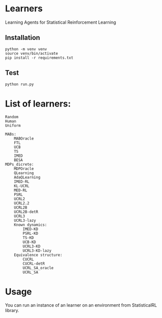 # Learners
Learning Agents for Statistical Reinforcement Learning


## Installation

    python -m venv venv
    source venv/bin/activate
    pip install -r requirements.txt


## Test
    python run.py

# List of learners:
    
    
    Random
    Human
    Uniform

    MABs:
        MABOracle
        FTL
        UCB
        TS
        IMED
        BESA
    MDPs_dicrete:
        MDPOracle
        QLearning
        AdaQLearning
        IMED-RL
        KL-UCRL
        MED-RL
        PSRL
        UCRL2
        UCRL2.2
        UCRL2B
        UCRL2B-detR
        UCRL3
        UCRL3-lazy
        Known dynamics:
            IMED-KD
            PSRL-KD
            TS-KD
            UCB-KD
            UCRL3-KD
            UCRL3-KD-lazy
        Equivalence structure:
            CUCRL
            CUCRL-detR
            UCRL_SA_oracle
            UCRL_SA


# Usage

You can run an instance of an learner on an environment from StatisticalRL library.